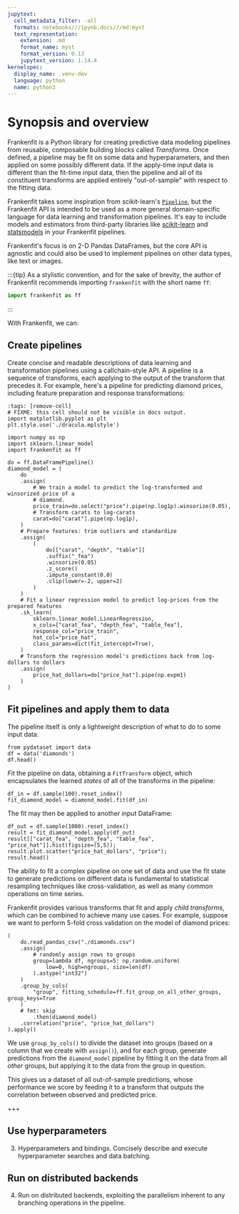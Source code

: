 ```yaml
---
jupytext:
  cell_metadata_filter: -all
  formats: notebooks///ipynb,docs///md:myst
  text_representation:
    extension: .md
    format_name: myst
    format_version: 0.13
    jupytext_version: 1.14.4
kernelspec:
  display_name: .venv-dev
  language: python
  name: python3
---
```


# Synopsis and overview

Frankenfit is a Python library for creating predictive data modeling pipelines from
reusable, composable building blocks called *Transforms*. Once defined, a pipeline may
be fit on some data and hyperparameters, and then applied on some possibly different
data. If the apply-time input data is different than the fit-time input data, then the
pipeline and all of its constituent transforms are applied entirely "out-of-sample"
with respect to the fitting data.

Frankenfit takes some inspiration from scikit-learn's
[`Pipeline`](https://scikit-learn.org/stable/modules/generated/sklearn.pipeline.Pipeline.html),
but the Frankenfit API is intended to be used as a more general domain-specific language
for data learning and transformation pipelines. It's eay to include models and
estimators from third-party libraries like [scikit-learn](https://scikit-learn.org/) and
[statsmodels](https://www.statsmodels.org/) in your Frankenfit pipelines.

Frankenfit's focus is on 2-D Pandas DataFrames, but the core API is agnostic and could also
be used to implement pipelines on other data types, like text or images.

:::{tip}
As a stylistic convention, and for the sake of brevity, the author of Frankenfit
recommends importing ``frankenfit`` with the short name ``ff``:

```python
import frankenfit as ff
```
:::

With Frankenfit, we can:

## Create pipelines

Create concise and readable descriptions of data learning and transformation pipelines
using a callchain-style API. A pipeline is a sequence of transforms, each applying to
the output of the transform that precedes it. For example, here's a pipeline for
predicting diamond prices, including feature preparation and response transformations:

```{code-cell}
:tags: [remove-cell]
# FIXME: this cell should not be visible in docs output.
import matplotlib.pyplot as plt
plt.style.use('./dracula.mplstyle')
```

```{code-cell}
import numpy as np
import sklearn.linear_model
import frankenfit as ff

do = ff.DataFramePipeline()
diamond_model = (
    do
    .assign(
        # We train a model to predict the log-transformed and winsorized price of a
        # diamond.
        price_train=do.select("price").pipe(np.log1p).winsorize(0.05),
        # Transform carats to log-carats
        carat=do["carat"].pipe(np.log1p),
    )
    # Prepare features: trim outliers and standardize
    .assign(
        (
            do[["carat", "depth", "table"]]
            .suffix("_fea")
            .winsorize(0.05)
            .z_score()
            .impute_constant(0.0)
            .clip(lower=-2, upper=2)
        )
    )
    # Fit a linear regression model to predict log-prices from the prepared features
    .sk_learn(
        sklearn.linear_model.LinearRegression,
        x_cols=["carat_fea", "depth_fea", "table_fea"],
        response_col="price_train",
        hat_col="price_hat",
        class_params=dict(fit_intercept=True),
    )
    # Transform the regression model's predictions back from log-dollars to dollars
    .assign(
        price_hat_dollars=do["price_hat"].pipe(np.expm1)
    )
)
```

## Fit pipelines and apply them to data

The pipeline itself is only a lightweight description of what to do to some input data.

```{code-cell}
from pydataset import data
df = data('diamonds')
df.head()
```

*Fit* the pipeline on data, obtaining a `FitTransform` object, which
encapsulates the learned *states* of all of the transforms in the pipeline:

```{code-cell}
df_in = df.sample(100).reset_index()
fit_diamond_model = diamond_model.fit(df_in)
```

The fit may then be applied to another input DataFrame:

```{code-cell}
df_out = df.sample(1000).reset_index()
result = fit_diamond_model.apply(df_out)
result[["carat_fea", "depth_fea", "table_fea", "price_hat"]].hist(figsize=(5,5));
result.plot.scatter("price_hat_dollars", "price");
result.head()
```

The ability to fit a complex pipeline on one set of data and use the fit state to
generate predictions on different data is fundamental to statistical resampling
techniques like cross-validation, as well as many common operations on time series.

Frankenfit provides various transforms that fit and apply *child transforms*, which can
be combined to achieve many use cases. For example, suppose we want to perform 5-fold
cross validation on the model of diamond prices:

```{code-cell}
(
    do.read_pandas_csv("./diamonds.csv")
    .assign(
        # randomly assign rows to groups
        group=lambda df, ngroups=5: np.random.uniform(
            low=0, high=ngroups, size=len(df)
        ).astype("int32")
    )
    .group_by_cols(
        "group", fitting_schedule=ff.fit_group_on_all_other_groups, group_keys=True
    )
    # fmt: skip
        .then(diamond_model)
    .correlation("price", "price_hat_dollars")
).apply()
```

We use ``group_by_cols()`` to divide the dataset into groups (based on a column that we
create with `assign()`), and for each group, generate predictions from the
`diamond_model` pipeline by fitting it on the data from all *other* groups, but applying
it to the data from the group in question.

This gives us a dataset of all out-of-sample predictions, whose performance we score
by feeding it to a transform that outputs the correlation between observed and
predicted price.

+++

## Use hyperparameters

3. Hyperparameters and bindings. Concisely describe and execute hyperparameter searches
and data batching.

## Run on distributed backends

4. Run on distributed backends, exploiting the parallelism inherent to any branching
operations in the pipeline.
